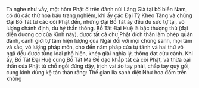 Ta nghe như vầy, một hôm Phật ở trên đảnh núi Lăng Già tại bờ biển Nam, có đủ các
thứ hoa báu trang nghiêm, khi ấy các Đại Tỳ Kheo Tăng và chúng Đại Bồ Tát từ các
cõi Phật đến, những Đại Bồ Tát ấy đều đủ sức tự tại, vô lượng chánh định, du hý thần
thông.
Bồ Tát Đại Huệ là bậc thượng thủ (đại diện đương cơ của Kinh này), được tất cả chư
Phật đích thân làm phép quán đảnh, cảnh giới tự tâm hiện lượng của Ngài đối với mọi
chúng sanh, mọi tâm và sắc, vô lượng pháp môn, cho đến năm pháp của tự tánh và hai
thứ vô ngã đều được từng loại phổ hiện, khéo giải nghĩa lý, thông đạt cứu cánh.
Khi ấy, Bồ Tát Đại Huệ cùng Bồ Tát Ma Đế dạo khắp tất cả cõi Phật, và thừa oai thần
của Phật từ chỗ ngồi đứng dậy, trịch vai áo tay phải, chắp tay quỳ gối, cung kính dùng
kệ tán thán rằng:
Thế gian lìa sanh diệt
Như hoa đốm trên không
